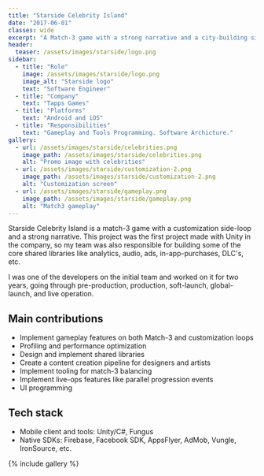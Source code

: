 ```yaml
---
title: "Starside Celebrity Island"
date: "2017-06-01"
classes: wide
excerpt: "A Match-3 game with a strong narrative and a city-building side-loop."
header:
  teaser: /assets/images/starside/logo.png
sidebar:
  - title: "Role"
    image: /assets/images/starside/logo.png
    image_alt: "Starside logo"
    text: "Software Engineer"
  - title: "Company"
    text: "Tapps Games"
  - title: "Platforms"
    text: "Android and iOS"
  - title: "Responsibilities"
    text: "Gameplay and Tools Programming. Software Archicture."
gallery:
  - url: /assets/images/starside/celebrities.png
    image_path: /assets/images/starside/celebrities.png
    alt: "Promo image with celebrities"
  - url: /assets/images/starside/customization-2.png
    image_path: /assets/images/starside/customization-2.png
    alt: "Customization screen"
  - url: /assets/images/starside/gameplay.png
    image_path: /assets/images/starside/gameplay.png
    alt: "Match3 gameplay"
---
```


Starside Celebrity Island is a match-3 game with a customization side-loop and a strong narrative. This project was the first project made with Unity in the company, so my team was also responsible for building some of the core shared libraries like analytics, audio, ads, in-app-purchases, DLC's, etc.


I was one of the developers on the initial team and worked on it for two years, going through pre-production, production, soft-launch, global-launch, and live operation.

## Main contributions
- Implement gameplay features on both Match-3 and customization loops
- Profiling and performance optimization
- Design and implement shared libraries
- Create a content creation pipeline for designers and artists
- Implement tooling for match-3 balancing
- Implement live-ops features like parallel progression events
- UI programming

## Tech stack
- Mobile client and tools: Unity/C#, Fungus
- Native SDKs: Firebase, Facebook SDK, AppsFlyer, AdMob, Vungle, IronSource, etc.

{% include gallery %}